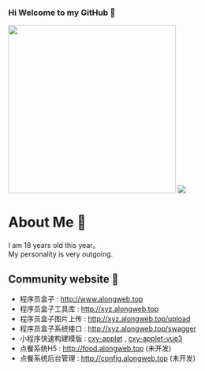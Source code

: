 ### Hi Welcome to my GitHub 👋

<img height="340px" src = "https://along-1254323745.cos.ap-nanjing.myqcloud.com/35439506-c083-432d-87b8-c6d633f0f694--8f51725778cd4a669bf49684f52b851b_tplv-k3u1fbpfcp-zoom-1.jpg" >

<!-- Here are some ideas to get you started:

- 🔭 I’m currently working on ...
- 🌱 I’m currently learning ...
- 👯 I’m looking to collaborate on ...
- 🤔 I’m looking for help with ...
- 💬 Ask me about ...
- 📫 How to reach me: ...
- 😄 Pronouns: ...
- ⚡ Fun fact: ... -->

<img src = "https://vkceyugu.cdn.bspapp.com/VKCEYUGU-24a8791b-4615-4dfa-af84-73c65b54fbac/650bd502-9f67-4358-a254-ee389026455d.gif" >

# About Me 👿

I am 18 years old this year。  
My personality is very outgoing.

## Community website 👻
- 程序员盒子 : http://www.alongweb.top
- 程序员盒子工具库 : http://xyz.alongweb.top
- 程序员盒子图片上传 : http://xyz.alongweb.top/upload
- 程序员盒子系统接口 : http://xyz.alongweb.top/swagger
- 小程序快速构建模版 : [cxy-applet](https://github.com/YangWenLong123/cxy-applet) , [cxy-applet-vue3](https://github.com/YangWenLong123/cxy-applet-vue3)
- 点餐系统H5 : http://food.alongweb.top (未开发)
- 点餐系统后台管理 : http://config.alongweb.top (未开发)
